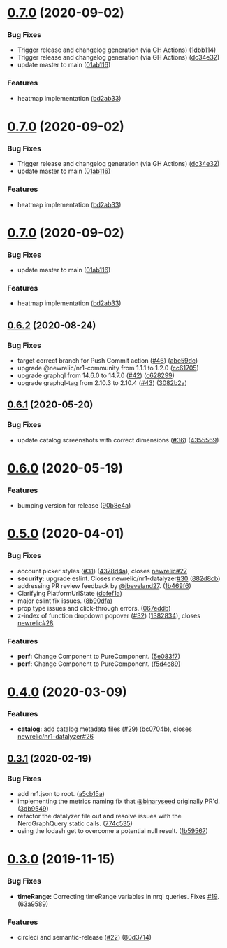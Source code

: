 # [0.7.0](https://github.com/newrelic/nr1-datalyzer/compare/v0.6.2...v0.7.0) (2020-09-02)


### Bug Fixes

* Trigger release and changelog generation (via GH Actions) ([1dbb114](https://github.com/newrelic/nr1-datalyzer/commit/1dbb114e943270680e53d24ef84284299a0dd2d7))
* Trigger release and changelog generation (via GH Actions) ([dc34e32](https://github.com/newrelic/nr1-datalyzer/commit/dc34e329ea3dd676ad77b99307bebb629874438b))
* update master to main ([01ab116](https://github.com/newrelic/nr1-datalyzer/commit/01ab1166a190ca3230fd4224b081b3ecc9588fb9))


### Features

* heatmap implementation ([bd2ab33](https://github.com/newrelic/nr1-datalyzer/commit/bd2ab33172340cd307e62fd9eeb61c8ff048748b))

# [0.7.0](https://github.com/newrelic/nr1-datalyzer/compare/v0.6.2...v0.7.0) (2020-09-02)


### Bug Fixes

* Trigger release and changelog generation (via GH Actions) ([dc34e32](https://github.com/newrelic/nr1-datalyzer/commit/dc34e329ea3dd676ad77b99307bebb629874438b))
* update master to main ([01ab116](https://github.com/newrelic/nr1-datalyzer/commit/01ab1166a190ca3230fd4224b081b3ecc9588fb9))


### Features

* heatmap implementation ([bd2ab33](https://github.com/newrelic/nr1-datalyzer/commit/bd2ab33172340cd307e62fd9eeb61c8ff048748b))

# [0.7.0](https://github.com/newrelic/nr1-datalyzer/compare/v0.6.2...v0.7.0) (2020-09-02)


### Bug Fixes

* update master to main ([01ab116](https://github.com/newrelic/nr1-datalyzer/commit/01ab1166a190ca3230fd4224b081b3ecc9588fb9))


### Features

* heatmap implementation ([bd2ab33](https://github.com/newrelic/nr1-datalyzer/commit/bd2ab33172340cd307e62fd9eeb61c8ff048748b))

## [0.6.2](https://github.com/newrelic/nr1-datalyzer/compare/v0.6.1...v0.6.2) (2020-08-24)


### Bug Fixes

* target correct branch for Push Commit action ([#46](https://github.com/newrelic/nr1-datalyzer/issues/46)) ([abe59dc](https://github.com/newrelic/nr1-datalyzer/commit/abe59dc72eb5deb5d6c7058608ec95fc14abad40))
* upgrade @newrelic/nr1-community from 1.1.1 to 1.2.0 ([cc61705](https://github.com/newrelic/nr1-datalyzer/commit/cc61705eeb52e518753e99d9802f311596c7e6ef))
* upgrade graphql from 14.6.0 to 14.7.0 ([#42](https://github.com/newrelic/nr1-datalyzer/issues/42)) ([c628299](https://github.com/newrelic/nr1-datalyzer/commit/c628299c77a760e59e112cc8a8ad0346b1a75552))
* upgrade graphql-tag from 2.10.3 to 2.10.4 ([#43](https://github.com/newrelic/nr1-datalyzer/issues/43)) ([3082b2a](https://github.com/newrelic/nr1-datalyzer/commit/3082b2a41f0bbdd73ddc37f7fe28811ef7ee662a))

## [0.6.1](https://github.com/newrelic/nr1-datalyzer/compare/v0.6.0...v0.6.1) (2020-05-20)


### Bug Fixes

* update catalog screenshots with correct dimensions ([#36](https://github.com/newrelic/nr1-datalyzer/issues/36)) ([4355569](https://github.com/newrelic/nr1-datalyzer/commit/43555692394ee9aec8e9e14bdcbff8f7a23f03a2))

# [0.6.0](https://github.com/newrelic/nr1-datalyzer/compare/v0.5.0...v0.6.0) (2020-05-19)


### Features

* bumping version for release ([90b8e4a](https://github.com/newrelic/nr1-datalyzer/commit/90b8e4a4b41b68d8e8f3da03b2b44df17c97341a))

# [0.5.0](https://github.com/newrelic/nr1-datalyzer/compare/v0.4.0...v0.5.0) (2020-04-01)


### Bug Fixes

* account picker styles ([#31](https://github.com/newrelic/nr1-datalyzer/issues/31)) ([4378d4a](https://github.com/newrelic/nr1-datalyzer/commit/4378d4a74d3ad347d0252069cd2db8024c5742e6)), closes [newrelic#27](https://github.com/newrelic/issues/27)
* **security:** upgrade eslint. Closes newrelic/nr1-datalyzer[#30](https://github.com/newrelic/nr1-datalyzer/issues/30) ([882d8cb](https://github.com/newrelic/nr1-datalyzer/commit/882d8cbcdf4856bfd6662ee2f0b4f2afbcbf5ac4))
* addressing PR review feedback by [@jbeveland27](https://github.com/jbeveland27). ([1b469f6](https://github.com/newrelic/nr1-datalyzer/commit/1b469f6fb2e6bf0ed53d2a4e3a9e2e3e21ecbeec))
* Clarifying PlatformUrlState ([dbfef1a](https://github.com/newrelic/nr1-datalyzer/commit/dbfef1a84e1864c92d2785877c8726329278a96e))
* major eslint fix issues. ([8b90dfa](https://github.com/newrelic/nr1-datalyzer/commit/8b90dfa0dc02f461516e34f8b06edcbbd9f4af38))
* prop type issues and click-through errors. ([067eddb](https://github.com/newrelic/nr1-datalyzer/commit/067eddb94f7cd0f4f995d95906417be2607272cd))
* z-index of function dropdown popover ([#32](https://github.com/newrelic/nr1-datalyzer/issues/32)) ([1382834](https://github.com/newrelic/nr1-datalyzer/commit/1382834cd89df9d637c5e98e00e5878849e3ea08)), closes [newrelic#28](https://github.com/newrelic/issues/28)


### Features

* **perf:** Change Component to PureComponent. ([5e083f7](https://github.com/newrelic/nr1-datalyzer/commit/5e083f77b8b6359065974d7f8f3c263ea494b959))
* **perf:** Change Component to PureComponent. ([f5d4c89](https://github.com/newrelic/nr1-datalyzer/commit/f5d4c8931bb82d204151b633f128541be90206d6))

# [0.4.0](https://github.com/newrelic/nr1-datalyzer/compare/v0.3.1...v0.4.0) (2020-03-09)


### Features

* **catalog:** add catalog metadata files ([#29](https://github.com/newrelic/nr1-datalyzer/issues/29)) ([bc0704b](https://github.com/newrelic/nr1-datalyzer/commit/bc0704b7722cb6ad1d47e82edaf7556b3e7af930)), closes [newrelic/nr1-datalyzer#26](https://github.com/newrelic/nr1-datalyzer/issues/26)

## [0.3.1](https://github.com/newrelic/nr1-datalyzer/compare/v0.3.0...v0.3.1) (2020-02-19)


### Bug Fixes

* add nr1.json to root. ([a5cb15a](https://github.com/newrelic/nr1-datalyzer/commit/a5cb15ae0218b5d1b8140bb0302dcfb4d9f16927))
* implementing the metrics naming fix that [@binaryseed](https://github.com/binaryseed) originally PR'd. ([3db9549](https://github.com/newrelic/nr1-datalyzer/commit/3db954985302395e8fa8233db9039b77e591de41))
* refactor the datalyzer file out and resolve issues with the NerdGraphQuery static calls. ([774c535](https://github.com/newrelic/nr1-datalyzer/commit/774c535087a4d677bc9ea7e2032df50c94191aa4))
* using the lodash get to overcome a potential null result. ([1b59567](https://github.com/newrelic/nr1-datalyzer/commit/1b59567f8a82cd05db2bcbd6ab33adcafae34d54))

# [0.3.0](https://github.com/newrelic/nr1-datalyzer/compare/v0.2.4...v0.3.0) (2019-11-15)


### Bug Fixes

* **timeRange:** Correcting timeRange variables in nrql queries. Fixes [#19](https://github.com/newrelic/nr1-datalyzer/issues/19). ([63a9589](https://github.com/newrelic/nr1-datalyzer/commit/63a9589050f976b0612b8d045643064a436f52c5))


### Features

* circleci and semantic-release ([#22](https://github.com/newrelic/nr1-datalyzer/issues/22)) ([80d3714](https://github.com/newrelic/nr1-datalyzer/commit/80d3714eb88eca2d0ff7f86cdcd13b475deb14b2))
